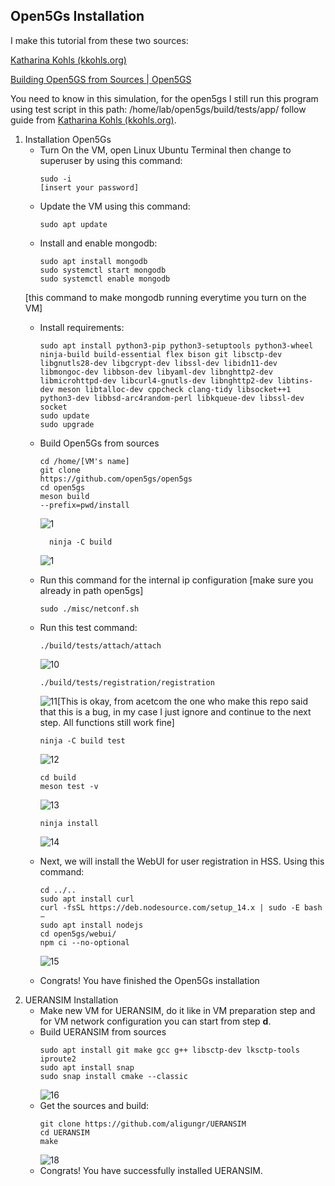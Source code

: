 ## Open5Gs Installation 

I make this tutorial from these two sources:

[Katharina Kohls (kkohls.org)](https://kkohls.org/guides_open5gs.html)

[Building Open5GS from Sources | Open5GS](https://open5gs.org/open5gs/docs/guide/02-building-open5gs-from-sources/)

You need to know in this simulation, for the open5gs I still run this program using test script in this path: /home/lab/open5gs/build/tests/app/ follow guide from [Katharina Kohls (kkohls.org)](https://kkohls.org/guides_open5gs.html).

 1. Installation Open5Gs
     - Turn On the VM, open Linux Ubuntu Terminal then change to superuser by using this command:
	     ```Linux
	     sudo -i
	     [insert your password]
     - Update the VM using this command:
	     ```Linux
	     sudo apt update
     - Install and enable mongodb:
   	     ```Linux
	     sudo apt install mongodb
	     sudo systemctl start mongodb
	     sudo systemctl enable mongodb 
      [this command to make mongodb running everytime you turn on the VM]
     - Install requirements:
   	     ```Linux
   	    sudo apt install python3-pip python3-setuptools python3-wheel ninja-build build-essential flex bison git libsctp-dev libgnutls28-dev libgcrypt-dev libssl-dev libidn11-dev libmongoc-dev libbson-dev libyaml-dev libnghttp2-dev libmicrohttpd-dev libcurl4-gnutls-dev libnghttp2-dev libtins-dev meson libtalloc-dev cppcheck clang-tidy libsocket++1 python3-dev libbsd-arc4random-perl libkqueue-dev libssl-dev socket
   	    sudo update
        sudo upgrade
     - Build Open5Gs from sources
  	     ```Linux
         cd /home/[VM's name]
         git clone
         https://github.com/open5gs/open5gs
         cd open5gs
         meson build 
         --prefix=pwd/install   
         ```
         ![1](https://github.com/Citrayaf/How-to-build-OpenCore-and-OpenRAN-for-5G/blob/main/Pictures/8.png?raw=true)               
       ```Linux
         ninja -C build
          ```
          ![1](https://github.com/Citrayaf/How-to-build-OpenCore-and-OpenRAN-for-5G/blob/main/Pictures/9.png?raw=true)

     - Run this command for the internal ip configuration
   [make sure you already in path open5gs]
	     ```Linux
        sudo ./misc/netconf.sh
     - Run this test command:
	     ```Linux
	     ./build/tests/attach/attach
	     ```
	     ![10](https://github.com/Citrayaf/How-to-build-OpenCore-and-OpenRAN-for-5G/blob/main/Pictures/10.png?raw=true)
	      ```Linux
       ./build/tests/registration/registration
       ```	      
       ![11](https://github.com/Citrayaf/How-to-build-OpenCore-and-OpenRAN-for-5G/blob/main/Pictures/11.png?raw=true)[This is okay, from acetcom the one who make this repo said that this is a bug, in my case I just ignore and continue to the next step. All functions still work fine]
	     ```Linux 
	     ninja -C build test
	   ```
          ![12](https://github.com/Citrayaf/How-to-build-OpenCore-and-OpenRAN-for-5G/blob/main/Pictures/12.png?raw=true)
	     ```Linux 
	     cd build 
	     meson test -v
         ```
         ![13](https://github.com/Citrayaf/How-to-build-OpenCore-and-OpenRAN-for-5G/blob/main/Pictures/13.png?raw=true)
         ```Linux 
         ninja install
         ```
         
          ![14](https://github.com/Citrayaf/How-to-build-OpenCore-and-OpenRAN-for-5G/blob/main/Pictures/14.png?raw=true)

     - Next, we will install the WebUI for user registration in HSS. Using this command:
	     ```Linux
		cd ../..
		sudo apt install curl
		curl -fsSL https://deb.nodesource.com/setup_14.x | sudo -E bash –
		sudo apt install nodejs
		cd open5gs/webui/
		npm ci --no-optional
		```
		![15](https://github.com/Citrayaf/How-to-build-OpenCore-and-OpenRAN-for-5G/blob/main/Pictures/15.png?raw=true)
     - Congrats! You have finished the Open5Gs installation
 2. UERANSIM Installation
    - Make new VM for UERANSIM, do it like in VM preparation step and for VM network configuration you can start from step  **d**.
    - Build UERANSIM from sources
      ```Linux
      sudo apt install git make gcc g++ libsctp-dev lksctp-tools iproute2
      sudo apt install snap
      sudo snap install cmake --classic
      ```
      ![16](https://github.com/Citrayaf/How-to-build-OpenCore-and-OpenRAN-for-5G/blob/main/Pictures/16.png?raw=true)    
    - Get the sources and build:
       ```Linux
      git clone https://github.com/aligungr/UERANSIM
      cd UERANSIM
      make   
      ```
      ![18](https://github.com/Citrayaf/How-to-build-OpenCore-and-OpenRAN-for-5G/blob/main/Pictures/18.png?raw=true)
    - Congrats! You have successfully installed UERANSIM.
